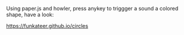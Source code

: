 Using paper.js and howler, press anykey to triggger a sound a colored shape, have a look:

https://funkateer.github.io/circles
